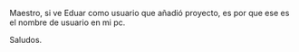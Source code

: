 Maestro, si ve Eduar como usuario que añadió proyecto, es por que ese es el nombre de usuario en mi pc.

Saludos. 
